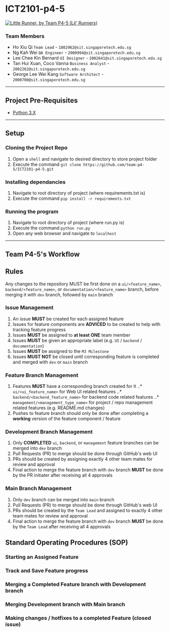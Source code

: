 # ICT2101-p4-5
[![Little Runner, by Team P4-5 (Lil' Runners)](https://pimp-my-readme.webapp.io/pimp-my-readme/wavy-banner?subtitle=by%20Team%20P4-5%20Lil'%20Runners&title=Little%20Runner)](#)

### Team Members
- Ho Xiu Qi                   ```Team Lead``` - ```1802962@sit.singaporetech.edu.sg```
- Ng Kah Wei                  ```QA Engineer``` - ```2000994@sit.singaporetech.edu.sg```
- Lee Chee Kin Bernard        ```UI Designer``` - ```2002641@sit.singaporetech.edu.sg```
- Tan Hui Xuan, Coco Vanna    ```Business Analyst``` - ```2002262@sit.singaporetech.edu.sg```
- George Lee Wei Kang         ```Software Architect``` - ```2000700@sit.singaporetech.edu.sg```

---

## Project Pre-Requisites
- [Python 3.X](https://www.python.org/downloads/)

---

## Setup

### Cloning the Project Repo
1. Open a `shell` and navigate to desired directory to store project folder
2. Execute the command `git clone https://github.com/team-p4-5/ICT2101-p4-5.git`

### Installing dependancies
1. Navigate to root directory of project (where requirements.txt is)
2. Execute the command `pip install -r requirements.txt`

### Running the program
1. Navigate to root directory of project (where run.py is)
2. Execute the command `python run.py`
3. Open any web browser and navigate to `localhost`

---

## Team P4-5's Workflow
## Rules
Any changes to the repository MUST be first done on a `ui/<feature_name>`, `backend/<feature_name>`, or `documentation/<feature_name>` branch, before merging it with `dev` branch, followed by `main` branch
### Issue Management
1. An issue **MUST** be created for each assigned feature
2. Issues for feature components are **ADVICED** to be created to help with tracking feature progress
3. Issues **MUST** be assigned to **at least ONE** team member
4. Issues **MUST** be given an appropriate label (e.g. `UI` / `backend` / `documentation`)
5. Issues **MUST** be assigned to the `M3 Milestone`
6. Issues **MUST NOT** be closed until corresponding feature is completed and merged with `dev` or `main` branch
### Feature Branch Management
1. Features **MUST** have a corresponding branch created for it
..* `ui/<ui_feature_name>` for Web UI related features
..* `backend/<backend_feature_name>` for backend code related features
..*	`management/<management_type_name>` for project / repo management related features (e.g. README.md changes)
2. Pushes to feature branch should only be done after completing a **working** version of the feature component / feature
### Development Branch Management
1. Only **COMPLETED** `ui`, `backend`, or `management` feature branches can be merged into `dev` branch
2. Pull Requests (PR) to merge should be done through GitHub's web UI
3. PRs should be created by assigning exactly 4 other team mates for review and approval
4. Final action to merge the feature branch with `dev` branch **MUST** be done by the PR initiater after receiving all 4 approvals
### Main Branch Management
1. Only `dev` branch can be merged into `main` branch
2. Pull Requests (PR) to merge should be done through GitHub's web UI
3. PRs should be created by the `Team Lead` and assigned to exactly 4 other team mates for review and approval
4. Final action to merge the feature branch with `dev` branch **MUST** be done by the `Team Lead` after receiving all 4 approvals

## Standard Operating Procedures (SOP)
### Starting an Assigned Feature
### Track and Save Feature progress
### Merging a Completed Feature branch with Development branch
### Merging Development branch with Main branch
### Making changes / hotfixes to a completed Feature (closed issue)


